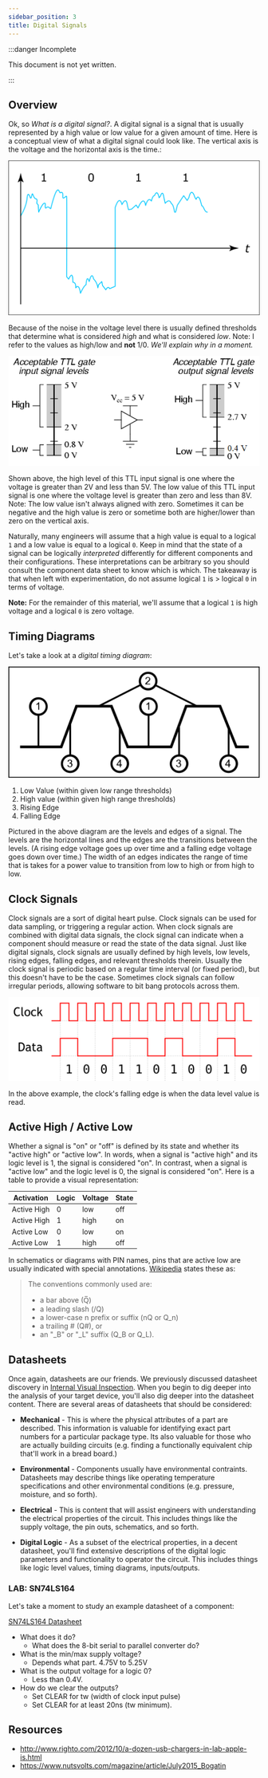 ```yaml
---
sidebar_position: 3
title: Digital Signals
---
```


:::danger Incomplete

This document is not yet written.

:::

## Overview

Ok, so _What is a digital signal?_. A digital signal is a signal that is usually represented by a high value or low value for a given amount of time. Here is a conceptual view of what a digital signal could look like. The vertical axis is the voltage and the horizontal axis is the time.:

![digital signal with noise](./DigitalSignals/digital-signal-noise-512x315.png)

Because of the noise in the voltage level there is usually defined thresholds that determine what is considered _high_ and what is considered _low_. Note: I refer to the values as high/low and **not** 1/0. *We'll explain why in a moment.*

![ttl levels](./DigitalSignals/ttl-levels.png)

Shown above, the high level of this TTL input signal is one where the voltage is greater than 2V and less than 5V. The low value of this TTL input signal is one where the voltage level is greater than zero and less than 8V. Note: The low value isn't always aligned with zero. Sometimes it can be negative and the high value is zero or sometime both are higher/lower than zero on the vertical axis.

<!-- TODO: Consider removing the following paragraph? -->

Naturally, many engineers will assume that a high value is equal to a logical `1` and a low value is equal to a logical `0`. Keep in mind that the state of a signal can be logically _interpreted_ differently for different components and their configurations. These interpretations can be arbitrary so you should consult the component data sheet to know which is which. The takeaway is that when left with experimentation, do not assume logical `1` is > logical `0` in terms of voltage. 

**Note:** For the remainder of this material, we'll assume that a logical `1` is high voltage and a logical `0` is zero voltage.

## Timing Diagrams

Let's take a look at a _digital timing diagram_:

![digital signal](./DigitalSignals/digital-signal-512x227.png)

1. Low Value (within given low range thresholds)
2. High value (within given high range thresholds)
3. Rising Edge
4. Falling Edge

Pictured in the above diagram are the levels and edges of a signal. The levels are the horizontal lines and the edges are the transitions between the levels. (A rising edge voltage goes up over time and a falling edge voltage goes down over time.) The width of an edges indicates the range of time that is takes for a power value to transition from low to high or from high to low.

## Clock Signals

<!-- TODO: Consider re-defining a clock signal agnostic of the data signal? -->

Clock signals are a sort of digital heart pulse. Clock signals can be used for data sampling, or triggering a regular action. When clock signals are combined with digital data signals, the clock signal can indicate when a component should measure or read the state of the data signal. Just like digital signals, clock signals are usually defined by high levels, low levels, rising edges, falling edges, and relevant thresholds therein. Usually the clock signal is periodic based on a regular time interval (or fixed period), but this doesn't have to be the case. Sometimes clock signals can follow irregular periods, allowing software to bit bang protocols across them.

![clock signal](./DigitalSignals/clock-signal.png)

In the above example, the clock's falling edge is when the data level value is read.

<!-- TODO: Note there can be multiple clocks in a single system, labeled clock domains -->

## Active High / Active Low

<!-- ! TODO: Consider rewrite. -->

Whether a signal is "on" or "off" is defined by its state and whether its "active high" or "active low". In words, when a signal is "active high" and its logic level is 1, the signal is considered "on". In contrast, when a signal is "active low" and the logic level is 0, the signal is considered "on". Here is a table to provide a visual representation:

| Activation  | Logic | Voltage | State |
|-------------|-------|---------|-------|
| Active High | 0     | low     | off   |
| Active High | 1     | high    | on    |
| Active Low  | 0     | low     | on    |
| Active Low  | 1     | high    | off   |

<!-- Whether a signal is active high or active low is determined by _how_ it is activated. In other words, an active low signal will be high when not activated. This means that to activate this signal it should be connected to ground to drain it to a low voltage. In contrast, an active high pin has a low voltage value and to activate it, it should be changed to a high voltage. -->

In schematics or diagrams with PIN names, pins that are active low are usually indicated with special annotations. [Wikipedia](https://en.wikipedia.org/wiki/Logic_level) states these as:

<!-- Overline: ̅ -->

> The conventions commonly used are:
>
> - a bar above (Q̅)
> - a leading slash (/Q)
> - a lower-case n prefix or suffix (nQ or Q_n)
> - a trailing # (Q#), or
> - an "_B" or "_L" suffix (Q_B or Q_L).

<!-- TODO: Mention line over PIN name means pin is active low. -->

<!-- TODO: This paragraph sucks as written. Should all this wait until we dig into schematics? -->

<!-- The automatic bias of these signals is usually performed by what is referred to as a pull up or pull down resistor. A pull up resistor allows a voltage bias into the signal but not enough to prevent the signal to be pulled down when connected to ground. A pull down resistor is the exact opposite. A pull down adds a resistor from the signal to ground to bias the signal low, but not enough to cause the signal to be kept low if connected to a voltage supply.

Signals that have no bias up or down are considered floating. This means that they may float in and out of the threshold. The value of such a signal is considered undefined. -->

<!-- TODO: Consider mentioning bouncing? -->

## Datasheets

<!-- TODO: This whole section needs to be better thought out and moved to its own page. -->

Once again, datasheets are our friends. We previously discussed datasheet discovery in [Internal Visual Inspection](/docs/EmbeddedSystemsAnalysis/InitialVisualAnalysis/InternalVisualInspection#datasheets). When you begin to dig deeper into the analysis of your target device, you'll also dig deeper into the datasheet content. There are several areas of datasheets that should be considered:

- **Mechanical** - This is where the physical attributes of a part are described. This information is valuable for identifying exact part numbers for a particular package type. Its also valuable for those who are actually building circuits (e.g. finding a functionally equivalent chip that'll work in a bread board.)

- **Environmental** - Components usually have environmental contraints. Datasheets may describe things like operating temperature specifications and other environmental conditions (e.g. pressure, moisture, and so forth).

- **Electrical** - This is content that will assist engineers with understanding the electrical properties of the circuit. This includes things like the supply voltage, the pin outs, schematics, and so forth.

- **Digital Logic** - As a subset of the electrical properties, in a decent datasheet, you'll find extensive descriptions of the digital logic parameters and functionality to operator the circuit. This includes things like logic level values, timing diagrams, inputs/outputs.

### LAB: SN74LS164

Let's take a moment to study an example datasheet of a component:

[SN74LS164 Datasheet](./DigitalSignals/sn54ls164-sp.pdf)

- What does it do?
  - What does the 8-bit serial to parallel converter do?
- What is the min/max supply voltage?
  - Depends what part. 4.75V to 5.25V
- What is the output voltage for a logic 0?
  - Less than 0.4V.
- How do we clear the outputs?
  - Set CLEAR for tw (width of clock input pulse)
  - Set CLEAR for at least 20ns (tw minimum).

## Resources

- http://www.righto.com/2012/10/a-dozen-usb-chargers-in-lab-apple-is.html
- https://www.nutsvolts.com/magazine/article/July2015_Bogatin
